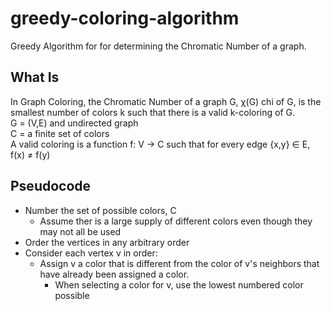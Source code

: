 # greedy-coloring-algorithm
Greedy Algorithm for for determining the Chromatic Number of a graph.

## What Is
In Graph Coloring, the Chromatic Number of a graph G, χ(G) chi of G, is the smallest number of colors k such that there is a valid k-coloring of G.  
G = (V,E) and undirected graph  
C = a finite set of colors  
A valid coloring is a function f: V → C such that for every edge {x,y} ∈ E, f(x) ≠ f(y)  

## Pseudocode
* Number the set of possible colors, C  
  * Assume ther is a large supply of different colors even though they may not all be used  
* Order the vertices in any arbitrary order  
* Consider each vertex v in order:  
  * Assign v a color that is different from the color of v's neighbors that have already been assigned a color.  
    * When selecting a color for v, use the lowest numbered color possible  
